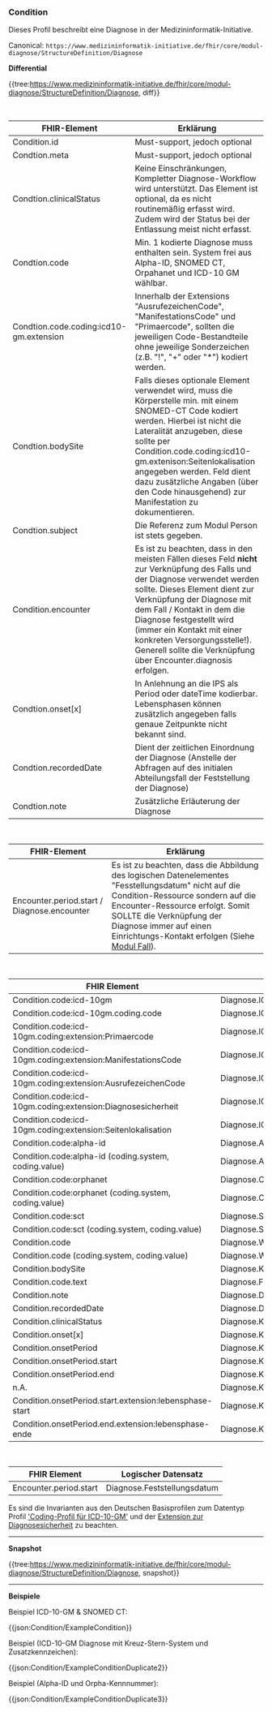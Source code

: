 ### Condition

Dieses Profil beschreibt eine Diagnose in der Medizininformatik-Initiative.

Canonical: ```https://www.medizininformatik-initiative.de/fhir/core/modul-diagnose/StructureDefinition/Diagnose```

**Differential**

{{tree:https://www.medizininformatik-initiative.de/fhir/core/modul-diagnose/StructureDefinition/Diagnose, diff}}

<br>

| FHIR-Element | Erklärung |
|--------------|-----------|
|Condition.id  | Must-support, jedoch optional              |
|Condtion.meta              |  Must-support, jedoch optional          |
| Condtion.clinicalStatus             | Keine Einschränkungen, Kompletter Diagnose-Workflow wird unterstützt. Das Element ist optional, da es nicht routinemäßig erfasst wird. Zudem wird der Status bei der Entlassung meist nicht erfasst.|
| Condtion.code             | Min. 1 kodierte Diagnose muss enthalten sein. System frei aus Alpha-ID, SNOMED CT, Orpahanet und ICD-10 GM wählbar.          |
| Condtion.code.coding:icd10-gm.extension             | Innerhalb der Extensions "AusrufezeichenCode", "ManifestationsCode" und "Primaercode", sollten die jeweiligen Code-Bestandteile ohne jeweilige Sonderzeichen (z.B. "!", "+" oder "*") kodiert werden.|
| Condtion.bodySite             | Falls dieses optionale Element verwendet wird, muss die Körperstelle min. mit einem SNOMED-CT Code kodiert werden. Hierbei ist nicht die Lateralität anzugeben, diese sollte per Condition.code.coding:icd10-gm.extenison:Seitenlokalisation angegeben werden. Feld dient dazu zusätzliche Angaben (über den Code hinausgehend) zur Manifestation zu dokumentieren. |
| Condtion.subject             | Die Referenz zum Modul Person ist stets gegeben.|
|Condition.encounter|Es ist zu beachten, dass in den meisten Fällen dieses Feld **nicht** zur Verknüpfung des Falls und der Diagnose verwendet werden sollte. Dieses Element dient zur Verknüpfung der Diagnose mit dem Fall / Kontakt in dem die Diagnose festgestellt wird (immer ein Kontakt mit einer konkreten Versorgungsstelle!). Generell sollte die Verknüpfung über Encounter.diagnosis erfolgen.|
| Condtion.onset[x]             | In Anlehnung an die IPS als Period oder dateTime kodierbar. Lebensphasen können zusätzlich angegeben falls genaue Zeitpunkte nicht bekannt sind.|
| Condtion.recordedDate             | Dient der zeitlichen Einordnung der Diagnose (Anstelle der Abfragen auf des initialen Abteilungsfall der Feststellung der Diagnose) |
| Condtion.note             | Zusätzliche Erläuterung der Diagnose |

<br>

| FHIR-Element | Erklärung |
|--------------|-----------|
|Encounter.period.start / Diagnose.encounter | Es ist zu beachten, dass die Abbildung des logischen Datenelementes "Fesstellungsdatum" nicht auf die Condition-Ressource sondern auf die Encounter-Ressource erfolgt. Somit SOLLTE die Verknüpfung der Diagnose immer auf einen Einrichtungs-Kontakt erfolgen (Siehe [Modul Fall](https://simplifier.net/guide/medizininformatikinitiative-modulfall-implementationguide/igmiikdsmodulfall)).|

<br>

| FHIR Element | Logischer Datensatz |
|--------------|-----------|
|Condition.code:icd-10gm         | Diagnose.ICD10GMDiagnoseKodiert         |
|Condition.code:icd-10gm.coding.code         |  Diagnose.ICD10GMDiagnoseKodiert.VollständigerDiagnosecode     |
|Condition.code:icd-10gm.coding:extension:Primaercode        |  Diagnose.ICD10GMDiagnoseKodiert.Ätiologiekode |
| Condition.code:icd-10gm.coding:extension:ManifestationsCode     |  Diagnose.ICD10GMDiagnoseKodiert.Manifestationskode |
| Condition.code:icd-10gm.coding:extension:AusrufezeichenCode        |  Diagnose.ICD10GMDiagnoseKodiert.Ausrufezeichenkode |
| Condition.code:icd-10gm.coding:extension:Diagnosesicherheit       |  Diagnose.ICD10GMDiagnoseKodiert.Diagnosesicherheit |
| Condition.code:icd-10gm.coding:extension:Seitenlokalisation        |  Diagnose.ICD10GMDiagnoseKodiert.Seitenlokalisation |
|Condition.code:alpha-id         |  Diagnose.ALPHAIDDiagnoseKodiert |
|Condition.code:alpha-id (coding.system, coding.value)        |  Diagnose.ALPHAIDDiagnoseKodiert.VollständigerDiagnosecode|
|Condition.code:orphanet        |  Diagnose.ORPHANETDiagnoseKodiert        |
| Condition.code:orphanet (coding.system, coding.value)     |  Diagnose.ORPHANETDiagnoseKodiert.VollständigerDiagnosecode        |
|Condition.code:sct         |  Diagnose.SNOMEDDiagnoseKodiert        |
|Condition.code:sct (coding.system, coding.value)         |  Diagnose.SNOMEDDiagnoseKodiert.VollständigerDiagnosecode        |
|Condition.code         |  Diagnose.WeitereKodiersysteme        |
|Condition.code (coding.system, coding.value)        |  Diagnose.WeitereKodesysteme.VollständigerDiagnosecode      |
|Condition.bodySite         |  Diagnose.Körperstelle        |
|Condition.code.text         |  Diagnose.Freitextbeschreibung |
|Condition.note         |  Diagnose.Diagnoseerläuterung |
|Condition.recordedDate         |  Diagnose.Dokumentationsdatum |
|Condition.clinicalStatus         |  Diagnose.KlinscherStatus        |
|Condition.onset[x]         |  Diagnose.KlinischRelevanterZeitraum |
|Condition.onsetPeriod         |  Diagnose.KlinischRelevanterZeitraum.Zeitraum |
|Condition.onsetPeriod.start         |  Diagnose.KlinischRelevanterZeitraum.Zeitraum.von-am |
|Condition.onsetPeriod.end         |  Diagnose.KlinischRelevanterZeitraum.Zeitraum.bis |
|n.A.        |  Diagnose.KlinischRelevanterZeitraum.Lebensphase |
|Condition.onsetPeriod.start.extension:lebensphase-start          |  Diagnose.KlinischRelevanterZeitraum.Lebensphase.von |
|Condition.onsetPeriod.end.extension:lebensphase-ende         |  Diagnose.KlinischRelevanterZeitraum.Lebensphase.bis |

<br>

| FHIR Element | Logischer Datensatz |
|--------------|-----------|
|Encounter.period.start        | Diagnose.Feststellungsdatum         |

Es sind die Invarianten aus den Deutschen Basisprofilen zum Datentyp Profil ['Coding-Profil für ICD-10-GM'](https://simplifier.net/guide/basisprofil-de-r4/Datentypen-Coding#Datentypen-ICD-10GM-Coding) und der [Extension zur Diagnosesicherheit](https://simplifier.net/guide/basisprofil-de-r4/ExtensionsfrCondition) zu beachten.


---

**Snapshot**

{{tree:https://www.medizininformatik-initiative.de/fhir/core/modul-diagnose/StructureDefinition/Diagnose, snapshot}}

---

**Beispiele**

Beispiel ICD-10-GM & SNOMED CT:

{{json:Condition/ExampleCondition}}


Beispiel (ICD-10-GM Diagnose mit Kreuz-Stern-System und Zusatzkennzeichen):

{{json:Condition/ExampleConditionDuplicate2}}

Beispiel (Alpha-ID und Orpha-Kennnummer):

{{json:Condition/ExampleConditionDuplicate3}}




